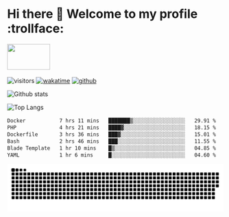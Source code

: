 # Hi there 👋 Welcome to my profile :trollface:
<!-- top left -->
<a href="#">
    <img src="https://media1.giphy.com/media/L0C3eo0XgklO7iqXRC/source.gif" width="100" height="60"/>
</a>

![visitors](https://visitor-badge.glitch.me/badge?page_id=saedyousef.saedyousef&left_color=green&right_color=red)
[![wakatime](https://wakatime.com/badge/user/03bf07e2-4c78-4826-8603-8922f0241061.svg)](https://wakatime.com/@03bf07e2-4c78-4826-8603-8922f0241061)
[![github](https://img.shields.io/github/followers/saedyousef?logo=github&style=plastic)](https://github.com/alanhamlett?tab=followers)

![Github stats](https://github-readme-stats.vercel.app/api?username=saedyousef&show_icons=true&theme=radical&count_private=true)

![Top Langs](https://github-readme-stats.vercel.app/api/top-langs/?username=saedyousef)

<!--START_SECTION:waka-->

```text
Docker           7 hrs 11 mins   ███████▒░░░░░░░░░░░░░░░░░   29.91 %
PHP              4 hrs 21 mins   ████▓░░░░░░░░░░░░░░░░░░░░   18.15 %
Dockerfile       3 hrs 36 mins   ███▓░░░░░░░░░░░░░░░░░░░░░   15.01 %
Bash             2 hrs 46 mins   ███░░░░░░░░░░░░░░░░░░░░░░   11.55 %
Blade Template   1 hr 10 mins    █▒░░░░░░░░░░░░░░░░░░░░░░░   04.85 %
YAML             1 hr 6 mins     █░░░░░░░░░░░░░░░░░░░░░░░░   04.60 %
```

<!--END_SECTION:waka-->
    

![github contribution grid snake animation](https://raw.githubusercontent.com/saedyousef/saedyousef/output/github-contribution-grid-snake.svg)
